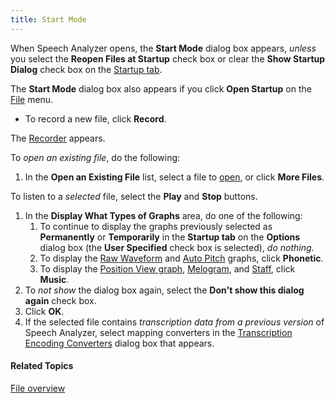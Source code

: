```yaml
---
title: Start Mode
---
```


When Speech Analyzer opens, the **Start Mode** dialog box appears, *unless* you select the **Reopen Files at Startup** check box or clear the **Show Startup Dialog** check box on the [Startup tab](menus/tools/options/startup-tab).

The **Start Mode** dialog box also appears if you click **Open Startup** on the [File](menus/file/overview) menu.

- To record a new file, click **Record**.

The [Recorder](menus/file/record-new) appears.

To *open an existing file*, do the following:

1. In the **Open an Existing File** list, select a file to [open](menus/file/open), or click **More Files**.

To listen to a *selected* file, select the **Play** and **Stop** buttons.

1. In the **Display What Types of Graphs** area, do one of the following:
   1. To continue to display the graphs previously selected as **Permanently** or **Temporarily** in the **Startup tab** on the **Options** dialog box (the **User Specified** check box is selected), *do nothing*.
   1. To display the [Raw Waveform](menus/graphs/types/raw-waveform) and [Auto Pitch](menus/graphs/types/auto-pitch) graphs, click **Phonetic**.
   1. To display the [Position View graph](menus/graphs/types/position-view), [Melogram](menus/graphs/types/music/melogram), and [Staff](menus/graphs/types/music/staff), click **Music**.
1. To *not show* the dialog box again, select the **Don't show this dialog again** check box.
1. Click **OK**.
1. If the selected file contains *transcription data from a previous version* of Speech Analyzer, select mapping converters in the [Transcription Encoding Converters](menus/file/transcription-encoding-converters) dialog box that appears.

#### **Related Topics**
[File overview](menus/file/overview)